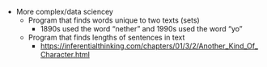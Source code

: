 
- More complex/data sciencey
    - Program that finds words unique to two texts (sets)
        - 1890s used the word “nether” and 1990s used the word “yo”
    - Program that finds lengths of sentences in text
        - https://inferentialthinking.com/chapters/01/3/2/Another_Kind_Of_Character.html


